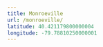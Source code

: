 ```yaml
---
title: Monroeville
url: /monroeville/
latitude: 40.421179800000004
longitude: -79.78810250000001
---
```

